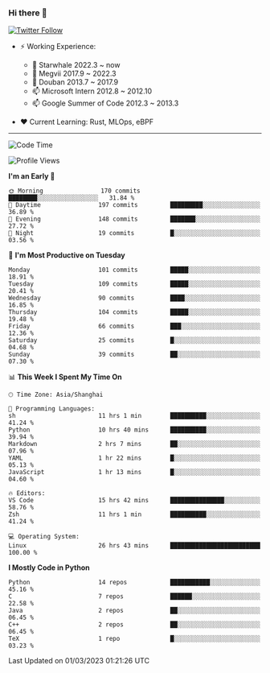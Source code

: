 ### Hi there 👋

[![Twitter Follow](https://img.shields.io/twitter/follow/tianweidut?style=social)](https://twitter.com/tianweidut)

- ⚡ Working Experience:
  - 🔭 Starwhale 2022.3 ~ now
  - 🌱 Megvii 2017.9 ~ 2022.3
  - 🌱 Douban 2013.7 ~ 2017.9
  - 📫 Microsoft Intern 2012.8 ~ 2012.10
  - 📫 Google Summer of Code 2012.3 ~ 2013.3

- ❤️ Current Learning: Rust, MLOps, eBPF

---
<!--START_SECTION:waka-->
![Code Time](http://img.shields.io/badge/Code%20Time-3%2C714%20hrs%2047%20mins-blue)

![Profile Views](http://img.shields.io/badge/Profile%20Views-0-blue)

**I'm an Early 🐤** 

```text
🌞 Morning                170 commits         ████████░░░░░░░░░░░░░░░░░   31.84 % 
🌆 Daytime                197 commits         █████████░░░░░░░░░░░░░░░░   36.89 % 
🌃 Evening                148 commits         ███████░░░░░░░░░░░░░░░░░░   27.72 % 
🌙 Night                  19 commits          █░░░░░░░░░░░░░░░░░░░░░░░░   03.56 % 
```
📅 **I'm Most Productive on Tuesday** 

```text
Monday                   101 commits         █████░░░░░░░░░░░░░░░░░░░░   18.91 % 
Tuesday                  109 commits         █████░░░░░░░░░░░░░░░░░░░░   20.41 % 
Wednesday                90 commits          ████░░░░░░░░░░░░░░░░░░░░░   16.85 % 
Thursday                 104 commits         █████░░░░░░░░░░░░░░░░░░░░   19.48 % 
Friday                   66 commits          ███░░░░░░░░░░░░░░░░░░░░░░   12.36 % 
Saturday                 25 commits          █░░░░░░░░░░░░░░░░░░░░░░░░   04.68 % 
Sunday                   39 commits          ██░░░░░░░░░░░░░░░░░░░░░░░   07.30 % 
```


📊 **This Week I Spent My Time On** 

```text
🕑︎ Time Zone: Asia/Shanghai

💬 Programming Languages: 
sh                       11 hrs 1 min        ██████████░░░░░░░░░░░░░░░   41.24 % 
Python                   10 hrs 40 mins      ██████████░░░░░░░░░░░░░░░   39.94 % 
Markdown                 2 hrs 7 mins        ██░░░░░░░░░░░░░░░░░░░░░░░   07.96 % 
YAML                     1 hr 22 mins        █░░░░░░░░░░░░░░░░░░░░░░░░   05.13 % 
JavaScript               1 hr 13 mins        █░░░░░░░░░░░░░░░░░░░░░░░░   04.60 % 

🔥 Editors: 
VS Code                  15 hrs 42 mins      ███████████████░░░░░░░░░░   58.76 % 
Zsh                      11 hrs 1 min        ██████████░░░░░░░░░░░░░░░   41.24 % 

💻 Operating System: 
Linux                    26 hrs 43 mins      █████████████████████████   100.00 % 
```

**I Mostly Code in Python** 

```text
Python                   14 repos            ███████████░░░░░░░░░░░░░░   45.16 % 
C                        7 repos             ██████░░░░░░░░░░░░░░░░░░░   22.58 % 
Java                     2 repos             ██░░░░░░░░░░░░░░░░░░░░░░░   06.45 % 
C++                      2 repos             ██░░░░░░░░░░░░░░░░░░░░░░░   06.45 % 
TeX                      1 repo              █░░░░░░░░░░░░░░░░░░░░░░░░   03.23 % 
```




 Last Updated on 01/03/2023 01:21:26 UTC
<!--END_SECTION:waka-->